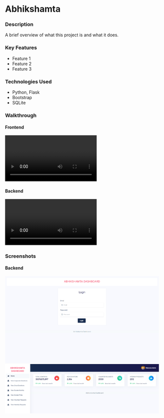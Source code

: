 # Abhikshamta

### Description
A brief overview of what this project is and what it does.

### Key Features
- Feature 1
- Feature 2
- Feature 3

### Technologies Used
- Python, Flask
- Bootstrap
- SQLite

### Walkthrough
#### Frontend
![Frontend](./Abhikshamta-Frontend.mp4)
#### Backend
![Frontend](./Abhikshamta-Backend.mp4)
### Screenshots
#### Backend
![Screenshot 1](./Login.png)
![Screenshot 2](./Dashboard.png)
